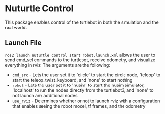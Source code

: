 # Nuturtle Control
This package enables control of the turtlebot in both the simulation and the real world.
## Launch File
`ros2 launch nuturtle_control start_robot.launch.xml` allows the user to send cmd_vel commands to the turtlebot, receive odometry, and visualize everything in rviz. The arguments are the following:
* `cmd_src` - Lets the user set it to 'circle' to start the circle node, 'teleop' to start the teleop_twist_keyboard, and 'none' to start nothing
* `robot` - Lets the user set it to 'nusim' to start the nusim simulator, 'localhost' to run the nodes directly from the turtlebot3, and 'none' to not launch any additional nodes
* `use_rviz` - Determines whether or not to launch rviz with a configuration that enables seeing the robot model, tf frames, and the odometry